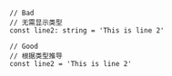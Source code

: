 ```ts:line-numbers {1}
// Bad
// 无需显示类型
const line2: string = 'This is line 2'

// Good
// 根据类型推导
const line2 = 'This is line 2'
```
